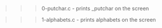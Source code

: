 >>> 0-putchar.c
	- prints _putchar on the screen

>>> 1-alphabets.c
	- prints alphabets on the screen
